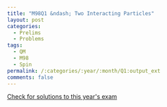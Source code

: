 ```yaml
---
title: "M98Q1 &ndash; Two Interacting Particles"
layout: post
categories:
  - Prelims
  - Problems
tags:
  - QM
  - M98
  - Spin
permalink: /:categories/:year/:month/Q1:output_ext
comments: false
---
```

<object data="1998M1Q.pdf" type="application/pdf" width="100%" height="500"></object>
<div class="message"><a href='https://princetonprelim.com/prelim/1/'>Check for solutions to this year's exam</a></div>